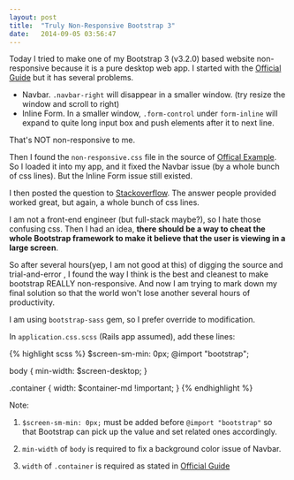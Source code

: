 ```yaml
---
layout: post
title:  "Truly Non-Responsive Bootstrap 3"
date:   2014-09-05 03:56:47
---
```


Today I tried to make one of my Bootstrap 3 (v3.2.0) based website non-responsive because it is a pure desktop web app. I started with the [Official Guide][1] but it has several problems.

- Navbar. `.navbar-right` will disappear in a smaller window. (try resize the window and scroll to right)
- Inline Form. In a smaller window, `.form-control` under `form-inline` will expand to quite long input box and push elements after it to next line.

That's NOT non-responsive to me.

Then I found the `non-responsive.css` file in the source of [Offical Example][2]. So I loaded it into my app, and it fixed the Navbar issue (by a whole bunch of css lines). But the Inline Form issue still existed.

I then posted the question to [Stackoverflow][3]. The answer people provided worked great, but again, a whole bunch of css lines.

I am not a front-end engineer (but full-stack maybe?), so I hate those confusing css. Then I had an idea, **there should be a way to cheat the whole Bootstrap framework to make it believe that the user is viewing in a large screen**.

So after several hours(yep, I am not good at this) of digging the source and trial-and-error , I found the way I think is the best and cleanest to make bootstrap REALLY non-responsive. And now I am trying to mark down my final solution so that the world won't lose another several hours of productivity.

I am using `bootstrap-sass` gem, so I prefer override to modification.

In `application.css.scss` (Rails app assumed), add these lines:

{% highlight scss %}
$screen-sm-min: 0px;
@import "bootstrap";

body {
  min-width: $screen-desktop;
}

.container {
  width: $container-md !important;
}
{% endhighlight %}

Note:

1. `$screen-sm-min: 0px;` must be added before `@import "bootstrap"` so that Bootstrap can pick up the value and set related ones accordingly.

2. `min-width` of `body` is required to fix a background color issue of Navbar.

3. `width` of `.container` is required as stated in [Official Guide][1]

[1]: http://getbootstrap.com/getting-started/#disable-responsive
[2]: http://getbootstrap.com/examples/non-responsive/
[3]: http://stackoverflow.com/questions/25672349/non-responsive-inline-form-in-bootstrap-3
